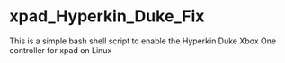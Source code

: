 # xpad_Hyperkin_Duke_Fix
This is a simple bash shell script to enable the Hyperkin Duke Xbox One controller for xpad on Linux 
